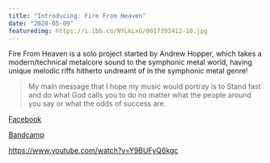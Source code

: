 ```yaml
---
title: "Introducing: Fire From Heaven"
date: "2020-05-09"
featuredimg: https://i.ibb.co/NYLkLxG/0017393412-10.jpg
---
```


Fire From Heaven is a solo project started by Andrew Hopper, which takes a modern/technical metalcore sound to the symphonic metal world, having unique melodic riffs hitherto undreamt of in the symphonic metal genre!

> My main message that I hope my music would portray is to Stand fast and do what God calls you to do no matter what the people around you say or what the odds of success are. 


 [Facebook](https://web.facebook.com/ffhfirefromheaven)

 [Bandcamp](https://firefromheavenmetal.bandcamp.com/)

 https://www.youtube.com/watch?v=Y9BUFyQ6kgc

 
